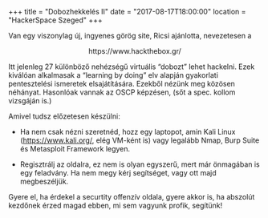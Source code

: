 +++
title = "Dobozhekkelés II"
date = "2017-08-17T18:00:00"
location = "HackerSpace Szeged"
+++

Van egy viszonylag új, ingyenes görög site, Ricsi ajánlotta, nevezetesen a

<center>https://www.hackthebox.gr/</center>

Itt jelenleg 27 különböző nehézségű virtuális “dobozt” lehet hackelni.  Ezek kiválóan alkalmasak a “learning by doing” elv alapján gyakorlati pentesztelési ismeretek elsajátítására. Ezekből nézünk meg közösen néhányat. Hasonlóak vannak az OSCP képzésen, (sőt a spec. kollom vizsgáján is.)

Amivel tudsz előzetesen készülni:

* Ha nem csak nézni szeretnéd, hozz egy laptopot, amin Kali Linux (https://www.kali.org/, elég VM-ként is) vagy legalább Nmap, Burp Suite és Metasploit Framework legyen.

* Regisztrálj az oldalra, ez nem is olyan egyszerű, mert már önmagában is egy feladvány. Ha nem megy kérj segítséget, vagy ott majd megbeszéljük.

Gyere el, ha érdekel a securtity offenzív oldala, gyere akkor is, ha abszolút kezdőnek érzed magad ebben, mi sem vagyunk profik, segítünk!

